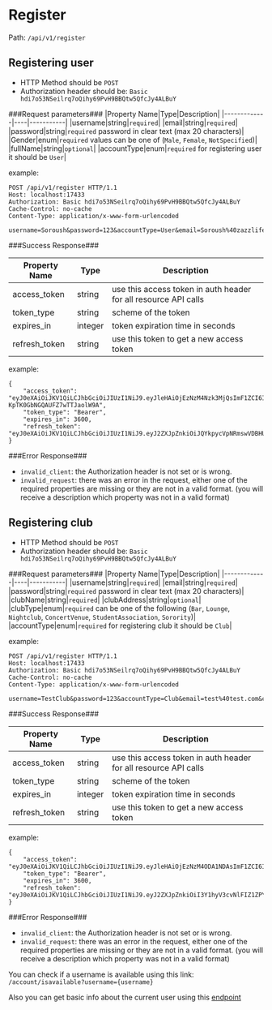 Register
=

Path: `/api/v1/register`

Registering user
-

* HTTP Method should be `POST`
* Authorization header should be: `Basic hdi7o53NSeilrq7oQihy69PvH9BBQtw5QfcJy4ALBuY`

###Request parameters###
|Property Name|Type|Description|
|-------------|----|-----------|
|username|string|`required`|
|email|string|`required`|
|password|string|`required` password in clear text (max 20 characters)|
|Gender|enum|`required` values can be one of (`Male`, `Female`, `NotSpecified`)|
|fullName|string|`optional`|
|accountType|enum|`required` for registering user it should be `User`|

example:

    POST /api/v1/register HTTP/1.1
    Host: localhost:17433
    Authorization: Basic hdi7o53NSeilrq7oQihy69PvH9BBQtw5QfcJy4ALBuY
    Cache-Control: no-cache
    Content-Type: application/x-www-form-urlencoded
    
    username=Soroush&password=123&accountType=User&email=Soroush%40zazzlife.com&gender=Male&fullName=Soroush+Mirzaei

###Success Response###

|Property Name|Type|Description|
|-------------|----|-----------|
|access_token|string|use this access token in auth header for all resource API calls|
|token_type|string|scheme of the token|
|expires_in|integer|token expiration time in seconds|
|refresh_token|string|use this token to get a new access token|

example:

    {
        "access_token": "eyJ0eXAiOiJKV1QiLCJhbGciOiJIUzI1NiJ9.eyJleHAiOjEzNzM4Nzk3MjQsImF1ZCI6IlphenogY2xpZW50cyIsInVzciI6MSwiY2xpZW50IjoxLCJpc3MiOiJodHRwczovL3d3dy56YXp6bGlmZS5jb20iLCJ0b2tlblR5cGUiOiJhY2Nlc3NUb2tlbiIsInNjb3BlcyI6ImZ1bGwiLCJuYmYiOjEzNzM4NzYxMjR9.aJX5OrZe2mD09IX_7-KpTK0GbNGQAUFZ7wTTJaolW9A",
        "token_type": "Bearer",
        "expires_in": 3600,
        "refresh_token": "eyJ0eXAiOiJKV1QiLCJhbGciOiJIUzI1NiJ9.eyJ2ZXJpZnkiOiJQYkpycVpNRmswVDBHUXg0VlZ3VEZrczFuMXF2ZVhKcE4zL3N1WXZoVzl4c0JNZ2Zic2tBTWYyc3pTVG1OR2o5NmhlTXdGUnJvSzdqa0lndnFPZ3VFOEdiVmZZRTRyZFVwZGhzNG1TTTdJT3NZRTFyWERPVklPZUZCU1JwVnU3ek5zSXVDa2tjYVU0Y21vNkNybGZteFpDV3RNYy9FK0JJdkdneE9YOWxqOXc9IiwiaWQiOjEsImF1ZCI6IlphenogY2xpZW50cyIsInVzciI6MSwiY2xpZW50IjoxLCJpc3MiOiJodHRwczovL3d3dy56YXp6bGlmZS5jb20iLCJ0b2tlblR5cGUiOiJyZWZyZXNoVG9rZW4iLCJzY29wZXMiOiJmdWxsIiwibmJmIjoxMzczODc2MTI0fQ.7tZqqD1bZe9rL2MJiOO3XH2WOy6YV1MroDP2d_VDcUA"
    }

###Error Response###
* `invalid_client`: the Authorization header is not set or is wrong.
* `invalid_request`: there was an error in the request, either one of the required properties are missing or they are not in a valid format. (you will receive a description which property was not in a valid format)


Registering club
-

* HTTP Method should be `POST`
* Authorization header should be: `Basic hdi7o53NSeilrq7oQihy69PvH9BBQtw5QfcJy4ALBuY`

###Request parameters###
|Property Name|Type|Description|
|-------------|----|-----------|
|username|string|`required`|
|email|string|`required`|
|password|string|`required` password in clear text (max 20 characters)|
|clubName|string|`required`|
|clubAddress|string|`optional`|
|clubType|enum|`required` can be one of the following (`Bar`, `Lounge`, `Nightclub`, `ConcertVenue`, `StudentAssociation`, `Sorority`)|
|accountType|enum|`required` for registering club it should be `Club`|

example:

    POST /api/v1/register HTTP/1.1
    Host: localhost:17433
    Authorization: Basic hdi7o53NSeilrq7oQihy69PvH9BBQtw5QfcJy4ALBuY
    Cache-Control: no-cache
    Content-Type: application/x-www-form-urlencoded
    
    username=TestClub&password=123&accountType=Club&email=test%40test.com&clubName=my+awesome+club&clubAddress=the+address&clubType=Bar

###Success Response###

|Property Name|Type|Description|
|-------------|----|-----------|
|access_token|string|use this access token in auth header for all resource API calls|
|token_type|string|scheme of the token|
|expires_in|integer|token expiration time in seconds|
|refresh_token|string|use this token to get a new access token|

example:

    {
        "access_token": "eyJ0eXAiOiJKV1QiLCJhbGciOiJIUzI1NiJ9.eyJleHAiOjEzNzM4ODA1NDAsImF1ZCI6IlphenogY2xpZW50cyIsInVzciI6MiwiY2xpZW50IjoxLCJpc3MiOiJodHRwczovL3d3dy56YXp6bGlmZS5jb20iLCJ0b2tlblR5cGUiOiJhY2Nlc3NUb2tlbiIsInNjb3BlcyI6ImZ1bGwiLCJuYmYiOjEzNzM4NzY5NDB9.dOPSAha4XdMqXk0Mt51uD85RFaha8v9FgMgduhzD0mo",
        "token_type": "Bearer",
        "expires_in": 3600,
        "refresh_token": "eyJ0eXAiOiJKV1QiLCJhbGciOiJIUzI1NiJ9.eyJ2ZXJpZnkiOiI3Y1hyV3cvNlFIZ1ZPYUpOYUVHK0IrU0RmR090NXp5cFhQaG9XR1VYaTdjSXFCTjJqMW90Yno4eWVRcTJHUHlVTmhJaVhFdHVBdFBqLzdCb2p3aFllZkR4dmdqaEloS0FYeUlPZHROVXd6RzBFYy9USEdxYVRXd1BRRjd4ZHB5djhKYTM3MGVlUndveHRXRXF3VWJDbTVPVXpyb0NPdWdvUTE2SnJOT3gybXc9IiwiaWQiOjIsImF1ZCI6IlphenogY2xpZW50cyIsInVzciI6MiwiY2xpZW50IjoxLCJpc3MiOiJodHRwczovL3d3dy56YXp6bGlmZS5jb20iLCJ0b2tlblR5cGUiOiJyZWZyZXNoVG9rZW4iLCJzY29wZXMiOiJmdWxsIiwibmJmIjoxMzczODc2OTQwfQ.eomYnKcalXzij01BLLiYmK1hZNfZ6anHatm5lx4Js6U"
    }
    
    
###Error Response###
* `invalid_client`: the Authorization header is not set or is wrong.
* `invalid_request`: there was an error in the request, either one of the required properties are missing or they are not in a valid format. (you will receive a description which property was not in a valid format)
 

You can check if a username is available using this link: `/account/isavailable?username={username}`

Also you can get basic info about the current user using this [endpoint](https://github.com/zazzlife/api-docs/blob/master/endpoints/me.md)
